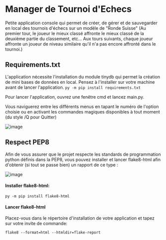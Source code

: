 # Manager de Tournoi d'Echecs

Petite application console qui permet de créer, de gérer et de sauvegarder en local des tournois d'échecs sur un modèle de "Ronde Suisse"
(Au premier tour, le joueur le mieux classé affronte le mieux classé de la deuxième partie du classement, etc... 
Aux tours suivants, chaque joueur affronte un joueur de niveau similaire qu'il n'a pas encore affronté dans le tournoi.)

## Requirements.txt
L'application nécessite l'installation du module tinydb qui permet la création de mini bases de données en local. Pensez à l'installer sur votre machine avant de lancer l'application. 
```py -m pip install requirements.txt```

Pour lancer l'application, ouvrez une fenêtre cmd et lancez main.py.

Vous naviguerez entre les différents menus en tapant le numéro de l'option choisie ou en activant les commandes magiques disponibles à tout moment (du style /Q pour Quitter)

![image](https://user-images.githubusercontent.com/5315104/172361195-57c2b38c-f91b-4f63-9d61-026af02e7100.png)

## Respect PEP8

Afin de vous assurer que le projet respecte les standards de programmation python définis dans la PEP8, vous pouvez installer et lancer flake8-html afin d'obtenir (si tout se passe bien) un rapport de ce type :

![image](https://user-images.githubusercontent.com/5315104/172361993-4da0e7bd-6e35-4885-9a7e-64d5fec234be.png)


#### Installer flake8-html:
```py -m pip install flake8-html```

#### Lancer flake8-html
Placez-vous dans le répertoire d'installation de votre application et tapez sur votre invite de commande:

```flake8 --format=html --htmldir=flake-report```
